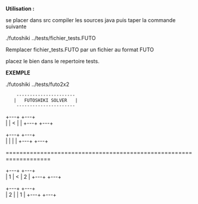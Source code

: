 **Utilisation :**

se placer dans src
compiler les sources java
puis taper la commande suivante

./futoshiki ../tests/fichier_tests.FUTO

Remplacer fichier_tests.FUTO par un fichier au format FUTO

placez le bien dans le repertoire tests.



**EXEMPLE**

./futoshiki ../tests/futo2x2  


        ----------------------
       |   FUTOSHIKI SOLVER   |
        ----------------------


+---+   +---+   
|   | < |   |
+---+   +---+   
             
+---+   +---+   
|   |   |   |
+---+   +---+   

===================================================================

+---+   +---+   
| 1 | < | 2 |
+---+   +---+   
             
+---+   +---+   
| 2 |   | 1 |
+---+   +---+   


